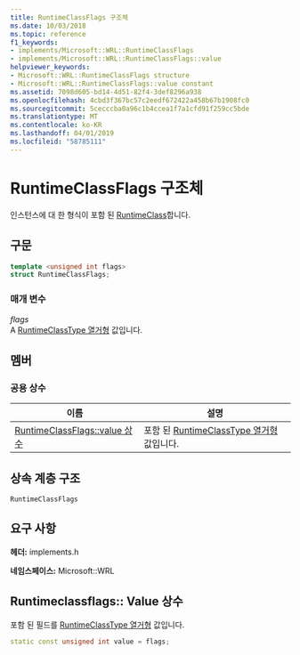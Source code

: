 ```yaml
---
title: RuntimeClassFlags 구조체
ms.date: 10/03/2018
ms.topic: reference
f1_keywords:
- implements/Microsoft::WRL::RuntimeClassFlags
- implements/Microsoft::WRL::RuntimeClassFlags::value
helpviewer_keywords:
- Microsoft::WRL::RuntimeClassFlags structure
- Microsoft::WRL::RuntimeClassFlags::value constant
ms.assetid: 7098d605-bd14-4d51-82f4-3def8296a938
ms.openlocfilehash: 4cbd3f367bc57c2eedf672422a458b67b1908fc0
ms.sourcegitcommit: 5cecccba0a96c1b4ccea1f7a1cfd91f259cc5bde
ms.translationtype: MT
ms.contentlocale: ko-KR
ms.lasthandoff: 04/01/2019
ms.locfileid: "58785111"
---
```

# <a name="runtimeclassflags-structure"></a>RuntimeClassFlags 구조체

인스턴스에 대 한 형식이 포함 된 [RuntimeClass](runtimeclass-class.md)합니다.

## <a name="syntax"></a>구문

```cpp
template <unsigned int flags>
struct RuntimeClassFlags;
```

### <a name="parameters"></a>매개 변수

*flags*<br/>
A [RuntimeClassType 열거형](runtimeclasstype-enumeration.md) 값입니다.

## <a name="members"></a>멤버

### <a name="public-constants"></a>공용 상수

|이름|설명|
|----------|-----------------|
|[RuntimeClassFlags::value 상수](#value-constant)|포함 된 [RuntimeClassType 열거형](runtimeclasstype-enumeration.md) 값입니다.|

## <a name="inheritance-hierarchy"></a>상속 계층 구조

`RuntimeClassFlags`

## <a name="requirements"></a>요구 사항

**헤더:** implements.h

**네임스페이스:** Microsoft::WRL

## <a name="value-constant"></a>Runtimeclassflags:: Value 상수

포함 된 필드를 [RuntimeClassType 열거형](runtimeclasstype-enumeration.md) 값입니다.

```cpp
static const unsigned int value = flags;
```
